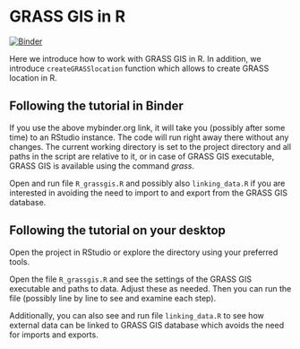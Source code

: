 # GRASS GIS in R

[![Binder](https://mybinder.org/badge_logo.svg)](https://mybinder.org/v2/gh/LukasGab/R_grassgis/master?urlpath=rstudio&filepath=R_grassgis.R)

Here we introduce how to work with GRASS GIS in R. In addition,
we introduce `createGRASSlocation` function which allows to create GRASS
location in R.

## Following the tutorial in Binder

If you use the above mybinder.org link, it will take you (possibly after some time) to an RStudio instance.
The code will run right away there without any changes.
The current working directory is set to the project directory and all paths in the script are relative to it,
or in case of GRASS GIS executable, GRASS GIS is available using the command *grass*.

Open and run file `R_grassgis.R` and possibly also `linking_data.R` if you are interested in avoiding
the need to import to and export from the GRASS GIS database.

## Following the tutorial on your desktop

Open the project in RStudio or explore the directory using your preferred tools.

Open the file `R_grassgis.R` and see the settings of the GRASS GIS executable and paths to data.
Adjust these as needed. Then you can run the file (possibly line by line to see and examine each step).

Additionally, you can also see and run file `linking_data.R` to see how external data can be linked to GRASS GIS
database which avoids the need for imports and exports.
